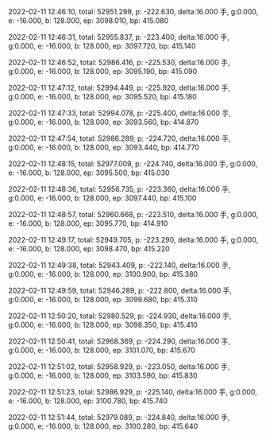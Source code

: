 2022-02-11 12:46:10, total: 52951.299, p: -222.630, delta:16.000 手, g:0.000, e: -16.000, b: 128.000, ep: 3098.010, bp: 415.080

2022-02-11 12:46:31, total: 52955.837, p: -223.400, delta:16.000 手, g:0.000, e: -16.000, b: 128.000, ep: 3097.720, bp: 415.140

2022-02-11 12:46:52, total: 52986.416, p: -225.530, delta:16.000 手, g:0.000, e: -16.000, b: 128.000, ep: 3095.190, bp: 415.090

2022-02-11 12:47:12, total: 52994.449, p: -225.920, delta:16.000 手, g:0.000, e: -16.000, b: 128.000, ep: 3095.520, bp: 415.180

2022-02-11 12:47:33, total: 52994.078, p: -225.400, delta:16.000 手, g:0.000, e: -16.000, b: 128.000, ep: 3093.560, bp: 414.870

2022-02-11 12:47:54, total: 52986.289, p: -224.720, delta:16.000 手, g:0.000, e: -16.000, b: 128.000, ep: 3093.440, bp: 414.770

2022-02-11 12:48:15, total: 52977.009, p: -224.740, delta:16.000 手, g:0.000, e: -16.000, b: 128.000, ep: 3095.500, bp: 415.030

2022-02-11 12:48:36, total: 52956.735, p: -223.360, delta:16.000 手, g:0.000, e: -16.000, b: 128.000, ep: 3097.440, bp: 415.100

2022-02-11 12:48:57, total: 52960.668, p: -223.510, delta:16.000 手, g:0.000, e: -16.000, b: 128.000, ep: 3095.770, bp: 414.910

2022-02-11 12:49:17, total: 52949.705, p: -223.290, delta:16.000 手, g:0.000, e: -16.000, b: 128.000, ep: 3098.470, bp: 415.220

2022-02-11 12:49:38, total: 52943.409, p: -222.140, delta:16.000 手, g:0.000, e: -16.000, b: 128.000, ep: 3100.900, bp: 415.380

2022-02-11 12:49:59, total: 52946.289, p: -222.800, delta:16.000 手, g:0.000, e: -16.000, b: 128.000, ep: 3099.680, bp: 415.310

2022-02-11 12:50:20, total: 52980.529, p: -224.930, delta:16.000 手, g:0.000, e: -16.000, b: 128.000, ep: 3098.350, bp: 415.410

2022-02-11 12:50:41, total: 52968.369, p: -224.290, delta:16.000 手, g:0.000, e: -16.000, b: 128.000, ep: 3101.070, bp: 415.670

2022-02-11 12:51:02, total: 52958.929, p: -223.050, delta:16.000 手, g:0.000, e: -16.000, b: 128.000, ep: 3103.590, bp: 415.830

2022-02-11 12:51:23, total: 52986.929, p: -225.140, delta:16.000 手, g:0.000, e: -16.000, b: 128.000, ep: 3100.780, bp: 415.740

2022-02-11 12:51:44, total: 52979.089, p: -224.840, delta:16.000 手, g:0.000, e: -16.000, b: 128.000, ep: 3100.280, bp: 415.640